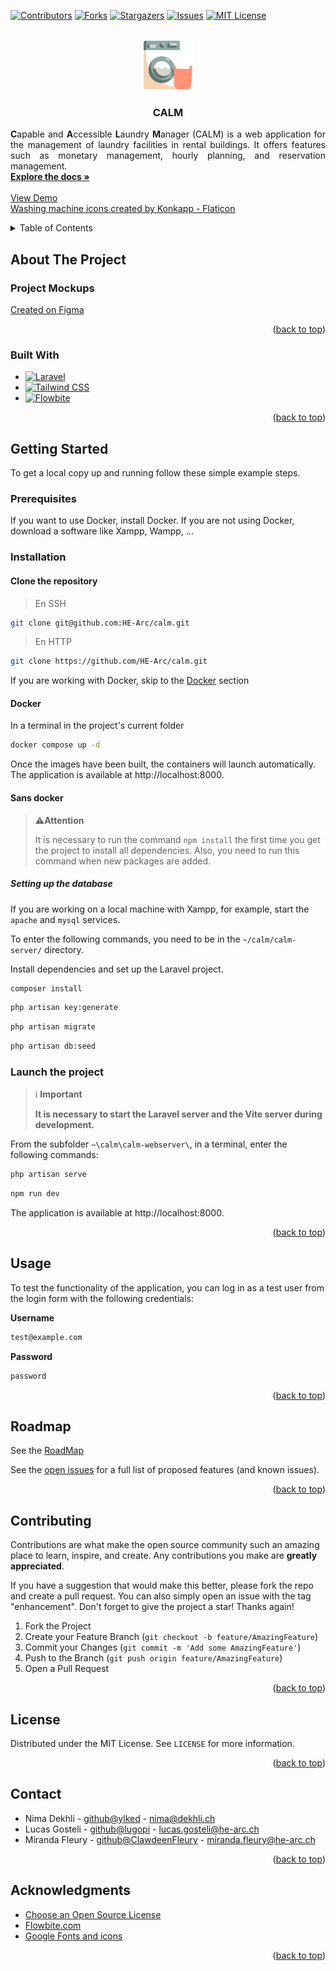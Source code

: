 <!-- README template from: https://github.com/othneildrew/Best-README-Template -->
<a name="readme-top"></a>


<!-- PROJECT SHIELDS -->
<!--
*** I'm using markdown "reference style" links for readability.
*** Reference links are enclosed in brackets [ ] instead of parentheses ( ).
*** See the bottom of this document for the declaration of the reference variables
*** for contributors-url, forks-url, etc. This is an optional, concise syntax you may use.
*** https://www.markdownguide.org/basic-syntax/#reference-style-links
-->
[![Contributors][contributors-shield]][contributors-url]
[![Forks][forks-shield]][forks-url]
[![Stargazers][stars-shield]][stars-url]
[![Issues][issues-shield]][issues-url]
[![MIT License][license-shield]][license-url]

<!-- PROJECT LOGO -->
<br />
<div align="center">
  <a href="https://github.com/HE-Arc/calm">
    <img src="calm-webserver/public/favicon.png" alt="Logo" width="80" height="80">
  </a>

<h3 align="center">CALM</h3>

  <p align="justify">
    <strong>C</strong>apable and <strong>A</strong>ccessible <strong>L</strong>aundry <strong>M</strong>anager (CALM) is a web application for the management of laundry facilities in rental buildings. It offers features such as monetary management, hourly planning, and reservation management.
    <br>
    <a href="https://github.com/HE-Arc/calm/wiki"><strong>Explore the docs »</strong></a>
    <br>
    <br>
    <a href="https://calm.k8s.ing.he-arc.ch/">View Demo</a>
    <br>
    <a href="https://www.flaticon.com/free-icons/washing-machine" title="washing machine icons">Washing machine icons created by Konkapp - Flaticon</a>
  </p>
</div>

<!-- TABLE OF CONTENTS -->
<details>
  <summary>Table of Contents</summary>
  <ol>
    <li>
      <a href="#about-the-project">About The Project</a>
      <ul>
        <li><a href="#project-mockups">Project Mockups</a></li>
        <li><a href="#built-with">Built With</a></li>
      </ul>
    </li>
    <li>
      <a href="#getting-started">Getting Started</a>
      <ul>
        <li><a href="#prerequisites">Prerequisites</a></li>
        <li><a href="#installation">Installation</a></li>
        <li><a href="#launch-the-project">Launch the project</a></li>
      </ul>
    </li>
    <li><a href="#usage">Usage</a></li>
    <li><a href="#roadmap">Roadmap</a></li>
    <li><a href="#contributing">Contributing</a></li>
    <li><a href="#license">License</a></li>
    <li><a href="#contact">Contact</a></li>
    <li><a href="#acknowledgments">Acknowledgments</a></li>
  </ol>
</details>

<!-- ABOUT THE PROJECT -->
## About The Project
### Project Mockups
[Created on Figma](https://www.figma.com/file/NNrZhlrTNmXNe8WoY6ZDa6/CALM?type=design&node-id=0%3A1&mode=design&t=xZoSIwSpu75IFXqZ-1)

<p align="right">(<a href="#readme-top">back to top</a>)</p>

### Built With
* [![Laravel][Laravel.com]][Laravel-url]
* [![Tailwind CSS][Tailwind.com]][Tailwind-url]
* [![Flowbite][Flowbite.com]][Flowbite-url]

<p align="right">(<a href="#readme-top">back to top</a>)</p>

<!-- GETTING STARTED -->
## Getting Started
To get a local copy up and running follow these simple example steps.

### Prerequisites
If you want to use Docker, install Docker.
If you are not using Docker, download a software like Xampp, Wampp, ...

### Installation
#### Clone the repository
> En SSH
   ```sh
   git clone git@github.com:HE-Arc/calm.git
   ```
> En HTTP
   ```sh
   git clone https://github.com/HE-Arc/calm.git
   ```

If you are working with Docker, skip to the <a href="#docker">Docker</a> section  

#### Docker
In a terminal in the project's current folder
   ```sh
   docker compose up -d
   ```

Once the images have been built, the containers will launch automatically. The application is available at http://localhost:8000.

#### Sans docker
> **⚠️Attention**
>
> It is necessary to run the command `npm install` the first time you get the project to install all dependencies.
> Also, you need to run this command when new packages are added.

##### Setting up the database
If you are working on a local machine with Xampp, for example, start the `apache` and `mysql` services.

To enter the following commands, you need to be in the `~/calm/calm-server/` directory.

Install dependencies and set up the Laravel project.
```sh
composer install
```

```sh
php artisan key:generate
```

```sh
php artisan migrate
```

```sh
php artisan db:seed
```

### Launch the project
> ℹ️ **Important**
>
> **It is necessary to start the Laravel server and the Vite server during development.**

From the subfolder `~\calm\calm-webserver\`, in a terminal, enter the following commands:
   ```sh
   php artisan serve
   ```

   ```sh
   npm run dev
   ```

The application is available at http://localhost:8000.

<p align="right">(<a href="#readme-top">back to top</a>)</p>

<!-- USAGE EXAMPLES -->
## Usage

To test the functionality of the application, you can log in as a test user from the login form with the following credentials:

**Username**
```bash
test@example.com
```

**Password**
```bash
password
```

<p align="right">(<a href="#readme-top">back to top</a>)</p>

<!-- ROADMAP -->
## Roadmap
See the [RoadMap](https://github.com/HE-Arc/calm/wiki/Roadmap)

See the [open issues](https://github.com/HE-Arc/calm/issues) for a full list of proposed features (and known issues).

<p align="right">(<a href="#readme-top">back to top</a>)</p>

<!-- CONTRIBUTING -->
## Contributing

Contributions are what make the open source community such an amazing place to learn, inspire, and create. Any contributions you make are **greatly appreciated**.

If you have a suggestion that would make this better, please fork the repo and create a pull request. You can also simply open an issue with the tag "enhancement".
Don't forget to give the project a star! Thanks again!

1. Fork the Project
2. Create your Feature Branch (`git checkout -b feature/AmazingFeature`)
3. Commit your Changes (`git commit -m 'Add some AmazingFeature'`)
4. Push to the Branch (`git push origin feature/AmazingFeature`)
5. Open a Pull Request

<p align="right">(<a href="#readme-top">back to top</a>)</p>

<!-- LICENSE -->
## License

Distributed under the MIT License. See `LICENSE` for more information.

<p align="right">(<a href="#readme-top">back to top</a>)</p>

<!-- CONTACT -->
## Contact

* Nima Dekhli - [github@ylked](https://github.com/ylked) - [nima@dekhli.ch](mailto:nima@dekhli.ch?subject=[GitHub]%20CALM)
* Lucas Gosteli - [github@lugopi](https://github.com/lugopi) - [lucas.gosteli@he-arc.ch](mailto:lucas.gosteli@he-arc.ch?subject=[GitHub]%20CALM)
* Miranda Fleury - [github@ClawdeenFleury](https://github.com/ClawdeenFleury) - [miranda.fleury@he-arc.ch](mailto:miranda.fleury@he-arc.ch?subject=[GitHub]%20CALM)

<p align="right">(<a href="#readme-top">back to top</a>)</p>

<!-- ACKNOWLEDGMENTS -->
## Acknowledgments

* [Choose an Open Source License](https://choosealicense.com)
* [Flowbite.com][Flowbite-url]
* [Google Fonts and icons](https://fonts.google.com)

<p align="right">(<a href="#readme-top">back to top</a>)</p>

<!-- MARKDOWN LINKS & IMAGES -->
<!-- https://www.markdownguide.org/basic-syntax/#reference-style-links -->
[contributors-shield]: https://img.shields.io/github/contributors/HE-Arc/calm.svg?style=for-the-badge
[contributors-url]: https://github.com/HE-Arc/calm/graphs/contributors
[forks-shield]: https://img.shields.io/github/forks/HE-Arc/calm.svg?style=for-the-badge
[forks-url]: https://github.com/HE-Arc/calm/forks
[stars-shield]: https://img.shields.io/github/stars/HE-Arc/calm.svg?style=for-the-badge
[stars-url]: https://github.com/HE-Arc/calm/stargazers
[issues-shield]: https://img.shields.io/github/issues/HE-Arc/calm.svg?style=for-the-badge
[issues-url]: https://github.com/HE-Arc/calm/issues
[license-shield]: https://img.shields.io/badge/license-MIT-green?style=for-the-badge
[license-url]: https://github.com/HE-Arc/calm/blob/main/LICENSE
[Laravel.com]: https://img.shields.io/badge/Laravel-FF2D20?style=for-the-badge&logo=laravel&logoColor=white
[Laravel-url]: https://laravel.com
[Tailwind.com]: https://img.shields.io/badge/Tailwind%20CSS-2.x-38B2AC?style=flat-square&logo=tailwind-css&logoColor=white
[Tailwind-url]: https://tailwindcss.com/
[Flowbite.com]: https://img.shields.io/badge/Flowbite-3B82F6?style=for-the-badge&logo=flowbite-css&logoColor=white
[Flowbite-url]: https://flowbite.com
